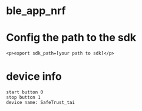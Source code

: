 # ble_app_nrf
# Config the path to the sdk
    <p>export sdk_path=[your path to sdk]</p>
# device info
    start button 0
    stop button 1
    device name: SafeTrust_tai

